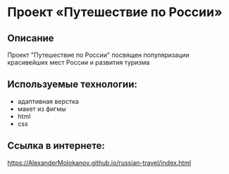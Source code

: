 # Проект «Путешествие по России»

## Описание
Проект "Путешествие по России" посвящен популяризации красивейших мест России и развития туризма 

## Используемые технологии:
- адаптивная верстка 
- макет из фигмы
- html
- css

## Ссылка в интернете:
https://AlexanderMolokanov.github.io/russian-travel/index.html